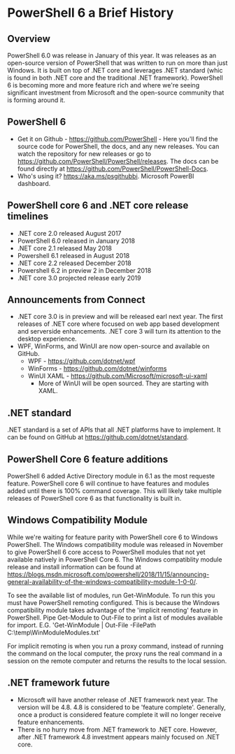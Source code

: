 # PowerShell 6 a Brief History

## Overview

PowerShell 6.0 was release in January of this year. It was releases as an open-source version of PowerShell that was written to run on more than just Windows. It is built on top of .NET core and leverages .NET standard (whic is found in both .NET core and the traditional .NET framework). PowerShell 6 is becoming more and more feature rich and where we're seeing significant investment from Microsoft and the open-source community that is forming around it.

## PowerShell 6

* Get it on Github - <https://github.com/PowerShell> - Here you'll find the source code for PowerShell, the docs, and any new releases. You can watch the repository for new releases or go to <https://github.com/PowerShell/PowerShell/releases>. The docs can be found directly at <https://github.com/PowerShell/PowerShell-Docs>.
* Who's using it? <https://aka.ms/psgithubbi>. Microsoft PowerBI dashboard.

## PowerShell core 6 and .NET core release timelines

* .NET core 2.0 released August 2017
* PowerShell 6.0 released in January 2018
* .NET core 2.1 released May 2018
* Powershell 6.1 released in August 2018
* .NET core 2.2 released December 2018
* Powershell 6.2 in preview 2 in December 2018
* .NET core 3.0 projected release early 2019

## Announcements from Connect

* .NET core 3.0 is in preview and will be released earl next year. The first releases of .NET core where focused on web app based development and serverside enhancements. .NET core 3 will turn its attention to the desktop experience.
* WPF, WinForms, and WinUI are now open-source and available on GitHub.
  * WPF - <https://github.com/dotnet/wpf>
  * WinForms - <https://github.com/dotnet/winforms>
  * WinUI XAML - <https://github.com/Microsoft/microsoft-ui-xaml>
    * More of WinUI will be open sourced. They are starting with XAML.

## .NET standard

.NET standard is a set of APIs that all .NET platforms have to implement. It can be found on GitHub at <https://github.com/dotnet/standard>.

## PowerShell Core 6 feature additions

PowerShell 6 added Active Directory module in 6.1 as the most requeste feature. PowerShell core 6 will continue to have features and modules added until there is 100% command coverage. This will likely take multiple releases of PowerShell core 6 as that functionality is built in.

## Windows Compatibility Module

While we're waiting for feature parity with PowerShell core 6 to Windows PowerShell. The Windows compatibility module was released in November to give PowerShell 6 core access to PowerShell modules that not yet available natively in PowerShell Core 6. The Windows compatiblity module release and install information can be found at <https://blogs.msdn.microsoft.com/powershell/2018/11/15/announcing-general-availability-of-the-windows-compatibility-module-1-0-0/>.

To see the available list of modules, run Get-WinModule. To run this you must have PowerShell remoting configured. This is because the Windows compatibility module takes advantage of the 'implicit remoting' feature in PowerShell. Pipe Get-Module to Out-File to print a list of modules available for import. E.G. 'Get-WinModule | Out-File -FilePath C:\temp\WinModuleModules.txt'

For implicit remoting is when you run a proxy command, instead of running the command on the local computer, the proxy runs the real command in a session on the remote computer and returns the results to the local session.

## .NET framework future

* Microsoft will have another release of .NET framework next year. The version will be 4.8. 4.8 is considered to be 'feature complete'. Generally, once a product is considered feature complete it will no longer receive feature enhancements.
* There is no hurry move from .NET framework to .NET core. However, after .NET framework 4.8 investment appears mainly focused on .NET core.